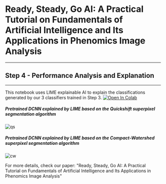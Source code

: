 # Ready, Steady, Go AI: A Practical Tutorial on Fundamentals of Artificial Intelligence and Its Applications in Phenomics Image Analysis
----
## Step 4 - Performance Analysis and Explanation
----

This notebook uses LIME explainable AI to explain the classifications generated by our 3 classifiers trained in Step 3. [![Open In Colab](https://colab.research.google.com/assets/colab-badge.svg)](https://colab.research.google.com/github/faridnakhle/RSG/blob/main/RSG_LIME%20explanations_NOVA.ipynb)

##### Pretrained DCNN explained by LIME based on the Quickshift superpixel segmentation algorithm

 ![qs](http://faridnakhle.com/pv/githubimages/limeqs.png?)
 
##### Pretrained DCNN explained by LIME based on the Compact-Watershed superpixel segmentation algorithm

 ![cw](http://faridnakhle.com/pv/githubimages/limecw.png?)

For more details, check our paper: "Ready, Steady, Go AI: A Practical Tutorial on Fundamentals of Artificial Intelligence and Its Applications in Phenomics Image Analysis"